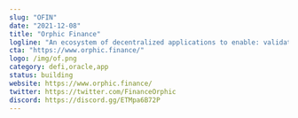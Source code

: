 ```yaml
---
slug: "OFIN"
date: "2021-12-08"
title: "Orphic Finance"
logline: "An ecosystem of decentralized applications to enable: validating and listing new tokens, liquid staking, buying, selling and yield farming."
cta: "https://www.orphic.finance/"
logo: /img/of.png
category: defi,oracle,app
status: building
website: https://www.orphic.finance/
twitter: https://twitter.com/FinanceOrphic
discord: https://discord.gg/ETMpa6B72P
---
```

